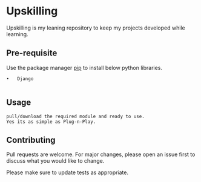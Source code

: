 # Upskilling

Upskilling is my leaning repository to keep my projects developed while learning.

## Pre-requisite

Use the package manager [pip](https://pip.pypa.io/en/stable/) to install below python libraries.

```
•	Django


```

## Usage

```
pull/download the required module and ready to use.
Yes its as simple as Plug-n-Play.
```

## Contributing
Pull requests are welcome. For major changes, please open an issue first to discuss what you would like to change.

Please make sure to update tests as appropriate.
